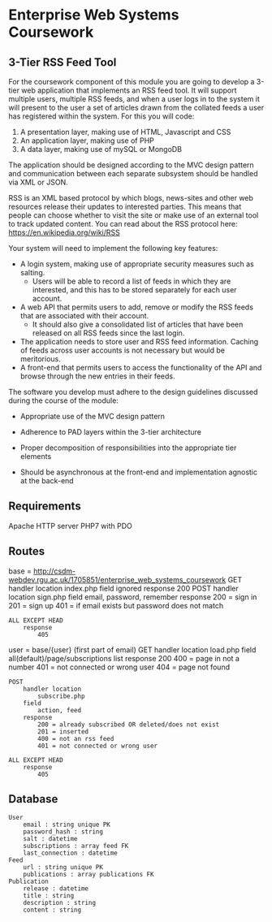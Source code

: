 # Enterprise Web Systems Coursework

## 3-Tier RSS Feed Tool

For the coursework component of this module you are going to develop a 3-tier web application that implements an RSS feed tool. It will support multiple users, multiple RSS feeds, and when a user logs in to the system it will present to the user a set of articles drawn from the collated feeds a user has registered within the system. For this you will code:

1. A presentation layer, making use of HTML, Javascript and CSS
2. An application layer, making use of PHP
3. A data layer, making use of mySQL or MongoDB

The application should be designed according to the MVC design pattern and communication between each separate subsystem should be handled via XML or JSON.

RSS is an XML based protocol by which blogs, news-sites and other web resources release their updates to interested parties. This means that people can choose whether to visit the site or make use of an external tool to track updated content. You can read about the RSS protocol here: https://en.wikipedia.org/wiki/RSS

Your system will need to implement the following key features:

* A login system, making use of appropriate security measures such as salting.
  * Users will be able to record a list of feeds in which they are interested, and this has to be stored separately for each user account.
* A web API that permits users to add, remove or modify the RSS feeds that are associated with their account.
  * It should also give a consolidated list of articles that have been released on all RSS feeds since the last login.
* The application needs to store user and RSS feed information. Caching of feeds across user accounts is not necessary but would be meritorious.
* A front-end that permits users to access the functionality of the API and browse through the new entries in their feeds.

The software you develop must adhere to the design guidelines discussed during the course of the module:

* Appropriate use of the MVC design pattern

* Adherence to PAD layers within the 3-tier architecture

* Proper decomposition of responsibilities into the appropriate tier elements

* Should be asynchronous at the front-end and implementation agnostic at the back-end

## Requirements

Apache HTTP server
PHP7 with PDO

## Routes

base = http://csdm-webdev.rgu.ac.uk/1705851/enterprise_web_systems_coursework
	GET
		handler location
			index.php
		field
			ignored
		response
			200
	POST
		handler location
			sign.php
		field
			email, password, remember
		response
			200 = sign in
			201 = sign up
			401 = if email exists but password does not match

	ALL EXCEPT HEAD
		response
			405

user = base/{user} (first part of email)
	GET
		handler location
			load.php
		field
			all(default)/page/subscriptions list
		response
			200
			400 = page in not a number
			401 = not connected or wrong user
			404 = page not found

	POST
		handler location
			subscribe.php
		field
			action, feed
		response
			200 = already subscribed OR deleted/does not exist
			201 = inserted
			400 = not an rss feed
			401 = not connected or wrong user

	ALL EXCEPT HEAD
		response
			405

## Database
	User
		email : string unique PK
		password_hash : string
		salt : datetime
		subscriptions : array feed FK
		last_connection : datetime
	Feed
		url : string unique PK
		publications : array publications FK
	Publication
		release : datetime
		title : string
		description : string
		content : string